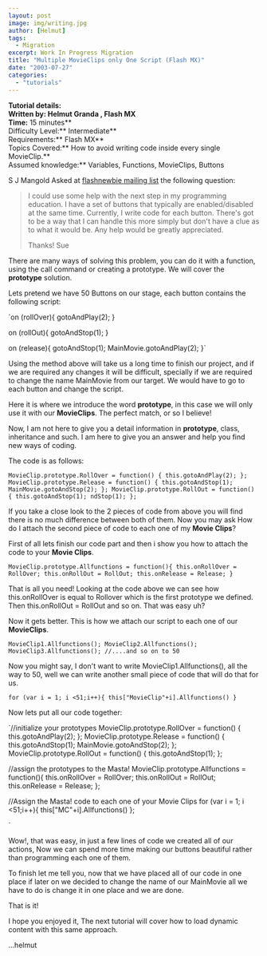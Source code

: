 ```yaml
---
layout: post
image: img/writing.jpg
author: [Helmut]
tags:
  - Migration
excerpt: Work In Progress Migration
title: "Multiple MovieClips only One Script (Flash MX)"
date: "2003-07-27"
categories: 
  - "tutorials"
---
```


**Tutorial details:  
****Written by:** Helmut Granda , Flash MX**  
Time:** 15 minutes**  
Difficulty Level:** Intermediate**  
Requirements:** Flash MX**  
Topics Covered:** How to avoid writing code inside every single MovieClip.**  
Assumed knowledge:** Variables, Functions, MovieClips, Buttons

S J Mangold Asked at [flashnewbie mailing list](http://chattyfig.figleaf.com/) the following question:

> I could use some help with the next step in my programming education. I have a set of buttons that typically are enabled/disabled at the same time. Currently, I write code for each button. There's got to be a way that I can handle this more simply but don't have a clue as to what it would be. Any help would be greatly appreciated.
> 
> Thanks! Sue

There are many ways of solving this problem, you can do it with a function, using the call command or creating a prototype. We will cover the **prototype** solution.

Lets pretend we have 50 Buttons on our stage, each button contains the following script:

`on (rollOver){ gotoAndPlay(2); }

on (rollOut){ gotoAndStop(1); }

on (release){ gotoAndStop(1); MainMovie.gotoAndPlay(2); }`

Using the method above will take us a long time to finish our project, and if we are required any changes it will be difficult, specially if we are required to change the name MainMovie from our target. We would have to go to each button and change the script.

Here it is where we introduce the word **prototype**, in this case we will only use it with our **MovieClips**. The perfect match, or so I believe!

Now, I am not here to give you a detail information in **prototype**, class, inheritance and such. I am here to give you an answer and help you find new ways of coding.

The code is as follows:

`MovieClip.prototype.RollOver = function() { this.gotoAndPlay(2); }; MovieClip.prototype.Release = function() { this.gotoAndStop(1); MainMovie.gotoAndStop(2); }; MovieClip.prototype.RollOut = function() { this.gotoAndStop(1); ndStop(1); };`

If you take a close look to the 2 pieces of code from above you will find there is no much difference between both of them. Now you may ask How do I attach the second piece of code to each one of my **Movie Clips**?

First of all lets finish our code part and then i show you how to attach the code to your **Movie Clips**.

`MovieClip.prototype.Allfunctions = function(){ this.onRollOver = RollOver; this.onRollOut = RollOut; this.onRelease = Release; }`

That is all you need! Looking at the code above we can see how this.onRollOver is equal to Rollover which is the first prototype we defined. Then this.onRollOut = RollOut and so on. That was easy uh?

Now it gets better. This is how we attach our script to each one of our **MovieClips**.

`MovieClip1.Allfunctions(); MovieClip2.Allfunctions(); MovieClip3.Allfunctions(); //....and so on to 50`

Now you might say, I don't want to write MovieClip1.Allfunctions(), all the way to 50, well we can write another small piece of code that will do that for us.

`for (var i = 1; i <51;i++){ this["MovieClip"+i].Allfunctions() }`

Now lets put all our code together:

`//initialize your prototypes MovieClip.prototype.RollOver = function() { this.gotoAndPlay(2); }; MovieClip.prototype.Release = function() { this.gotoAndStop(1); MainMovie.gotoAndStop(2); }; MovieClip.prototype.RollOut = function() { this.gotoAndStop(1); };

//assign the prototypes to the Masta! MovieClip.prototype.Allfunctions = function(){ this.onRollOver = RollOver; this.onRollOut = RollOut; this.onRelease = Release; };

//Assign the Masta! code to each one of your Movie Clips for (var i = 1; i <51;i++){ this["MC"+i].Allfunctions() };

`

Wow!, that was easy, in just a few lines of code we created all of our actions, Now we can spend more time making our buttons beautiful rather than programming each one of them.

To finish let me tell you, now that we have placed all of our code in one place if later on we decided to change the name of our MainMovie all we have to do is change it in one place and we are done.

That is it!

I hope you enjoyed it, The next tutorial will cover how to load dynamic content with this same approach.

...helmut
